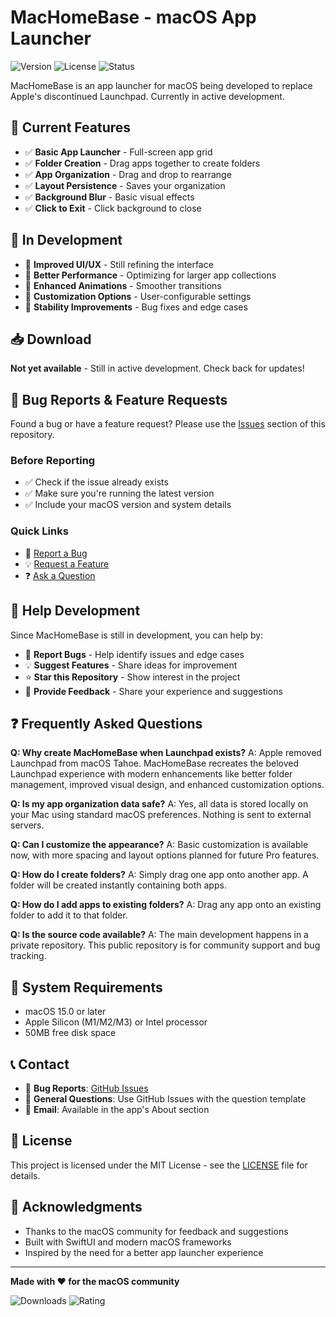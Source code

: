 # MacHomeBase - macOS App Launcher

![Version](https://img.shields.io/badge/version-1.0--alpha-orange?style=for-the-badge)
![License](https://img.shields.io/badge/license-MIT-blue?style=for-the-badge)
![Status](https://img.shields.io/badge/status-in%20development-yellow?style=for-the-badge)

MacHomeBase is an app launcher for macOS being developed to replace Apple's discontinued Launchpad. Currently in active development.

## 🚧 Current Features

- ✅ **Basic App Launcher** - Full-screen app grid
- ✅ **Folder Creation** - Drag apps together to create folders
- ✅ **App Organization** - Drag and drop to rearrange
- ✅ **Layout Persistence** - Saves your organization
- ✅ **Background Blur** - Basic visual effects
- ✅ **Click to Exit** - Click background to close

## 🔄 In Development

- 🔨 **Improved UI/UX** - Still refining the interface
- 🔨 **Better Performance** - Optimizing for larger app collections
- 🔨 **Enhanced Animations** - Smoother transitions
- 🔨 **Customization Options** - User-configurable settings
- 🔨 **Stability Improvements** - Bug fixes and edge cases

## 📥 Download

**Not yet available** - Still in active development. Check back for updates!

## 🐛 Bug Reports & Feature Requests

Found a bug or have a feature request? Please use the [Issues](https://github.com/dcherrera/MacHomeBase-Public/issues) section of this repository.

### Before Reporting
- ✅ Check if the issue already exists
- ✅ Make sure you're running the latest version
- ✅ Include your macOS version and system details

### Quick Links
- 🐛 [Report a Bug](https://github.com/dcherrera/MacHomeBase-Public/issues/new?template=bug_report.md)
- 💡 [Request a Feature](https://github.com/dcherrera/MacHomeBase-Public/issues/new?template=feature_request.md)
- ❓ [Ask a Question](https://github.com/dcherrera/MacHomeBase-Public/issues/new?template=question.md)

## 🤝 Help Development

Since MacHomeBase is still in development, you can help by:

- 🐛 **Report Bugs** - Help identify issues and edge cases
- 💡 **Suggest Features** - Share ideas for improvement
- ⭐ **Star this Repository** - Show interest in the project
- 📢 **Provide Feedback** - Share your experience and suggestions

## ❓ Frequently Asked Questions

**Q: Why create MacHomeBase when Launchpad exists?**
A: Apple removed Launchpad from macOS Tahoe. MacHomeBase recreates the beloved Launchpad experience with modern enhancements like better folder management, improved visual design, and enhanced customization options.

**Q: Is my app organization data safe?**
A: Yes, all data is stored locally on your Mac using standard macOS preferences. Nothing is sent to external servers.

**Q: Can I customize the appearance?**
A: Basic customization is available now, with more spacing and layout options planned for future Pro features.

**Q: How do I create folders?**
A: Simply drag one app onto another app. A folder will be created instantly containing both apps.

**Q: How do I add apps to existing folders?**
A: Drag any app onto an existing folder to add it to that folder.

**Q: Is the source code available?**
A: The main development happens in a private repository. This public repository is for community support and bug tracking.

## 🔧 System Requirements

- macOS 15.0 or later
- Apple Silicon (M1/M2/M3) or Intel processor
- 50MB free disk space

## 📞 Contact

- 🐛 **Bug Reports**: [GitHub Issues](https://github.com/dcherrera/MacHomeBase-Public/issues)
- 💬 **General Questions**: Use GitHub Issues with the question template
- 📧 **Email**: Available in the app's About section

## 📄 License

This project is licensed under the MIT License - see the [LICENSE](LICENSE) file for details.

## 🙏 Acknowledgments

- Thanks to the macOS community for feedback and suggestions
- Built with SwiftUI and modern macOS frameworks
- Inspired by the need for a better app launcher experience

---

**Made with ❤️ for the macOS community**

![Downloads](https://img.shields.io/badge/downloads-coming%20soon-blue)
![Rating](https://img.shields.io/badge/rating-⭐⭐⭐⭐⭐-yellow)